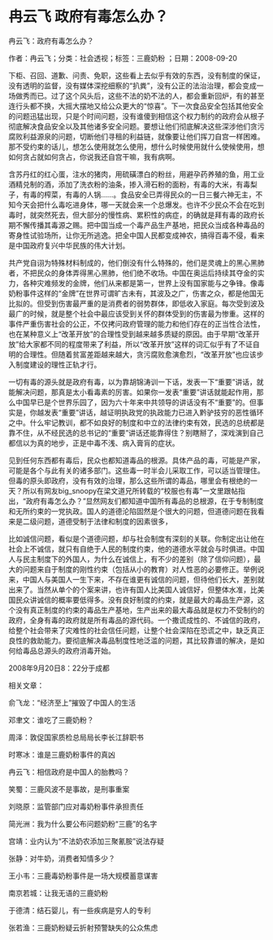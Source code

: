 # 冉云飞  政府有毒怎么办？  
  
冉云飞：政府有毒怎么办？  
作者：冉云飞；分类：社会透视；标签：三鹿奶粉 ；日期：2008-09-20  
下柜、召回、道歉、问责、免职，这些看上去似乎有效的东西，没有制度的保证，没有透明的监督，没有媒体深挖细察的“扒粪”，没有公正的法治治理，都会变成一场做秀而已。过了这个风头后，这些不法的奶不法的人，都会重新回炉，有的甚至连行头都不换，大摇大摆地又给公众更大的“惊喜”。下一次食品安全包括其他安全的问题迅猛出现，只是个时间问题，没有谁傻到相信这个权力制约的政府会从根子彻底解决食品安全以及其他诸多安全问题。要想让他们彻底解决这些深涉他们贪污腐败利益源泉的问题，切断他们寻租的利益链，就像要让他们挥刀自宫一样困难。那不受约束的话儿，想怎么使用就怎么使用，想什么时候使用就什么使候使用，想如何贪占就如何贪占，你说我还自宫干嘛，我有病啊。  
含苏丹红的红心蛋，注水的猪肉，用硫磺漂白的粉丝，用避孕药养殖的鱼，用工业酒精兑制的酒，添加了洗衣粉的油条，掺入滑石粉的面粉，有毒的大米，有毒梨子，有毒的榨菜，有毒的人锅……。食品安全已弄得民众的一日三餐六神无主，不知今天会把什么毒吃进身体，哪一天就会来一个总爆发。也许不少民众不会在吃到毒时，就突然死去，但大部分的慢性病、累积性的病症，的确就是拜有毒的政府长期不懈传播其毒源之赐。把中国当成一个毒产品生产基地，把民众当成各种毒品的寄身性试验场所，让你无所逃逸。把全中国人民都变成神农，搞得百毒不侵，看来是中国政府复兴中华民族的伟大计划。  
共产党自诩为特殊材料制成的，他们倒没有什么特殊的，他们是灵魂上的黑心黑肺者，不把民众的身体弄得黑心黑肺，他们绝不收场。中国在奥运后持续其夺金的实力，各种灾难频发的金牌，他们从来都是第一，世界上没有国家能与之争锋。像毒奶粉事件这样的“金牌”在世界可谓旷古未有，其波及之广，伤害之众，都是他国无比拟的。但受到伤害最严重的是消费者的弱势群体，即低收入家庭。每次受到波及最广的时候，就是整个社会中最应该受到关怀的群体受到的伤害最为惨重。这样的事件严重伤害社会的公正，不仅拷问政府管理的能力和他们存在的正当性合法性，也在某种意义上“改革开放”的合理性受到越来越多质疑的原因。由于早期“改革开放”给大家都不同的程度带来了利益，所以“改革开放”这样的词汇似乎有了不证自明的合理性。但随着贫富差距越来越大，贪污腐败愈演愈烈，“改革开放”也应该步入制度建设的理性正轨才行。  
一切有毒的源头就是政府有毒，以为靠胡锦涛训一下话，发表一下“重要”讲话，就能解决问题，那真是太小看毒素的厉害。如果你一发表“重要”讲话就能起作用，那么中国早已是个世界乐园了，因为六十年来中共领导的讲话没有不“重要”的。但事实是，你越发表“重要”讲话，越证明执政党的执政能力已进入黔驴技穷的恶性循环之中。什么牢记教训，都不如良好的制度和中立的法律约束有效，民选的总统都是靠不住，从不经民选的总书记的“重要”讲话还能靠得住？别瞎掰了，深戏演到自己都信以为真的地步，正是中毒不浅、病入膏肓的症状。  
见到任何东西都有毒后，民众也都知道毒品的根源。具体产品的毒，可能是产家，可能是各个与此有关的诸多部门。这些毒一时半会儿采取工作，可以适当管理住。但毒的原头即政府，没有有效的治理，那么这些所谓的毒品，哪里会有根绝的一天？所以有网友big_snoopy在梁文道兄所转载的“校服也有毒”一文里跟帖指出，“政府有毒怎么办？”显然网友们都知道中国所有毒品的总根源，在于专制制度和无所约束的一党执政。国人的道德沦陷固然是个很大的问题，但道德问题在我看来是二级问题，道德受制于法律和制度的因素很多，  
比如诚信问题，看似是个道德问题，却与社会制度有深刻的关联。你制定出让他在社会上不诚信，就只有自绝于人民的制度约束，他的道德水平就会与时俱进。中国人与民主制度下的外国人，为什么在诚信上，有不少的差别（除了信仰问题），最大的问题来自于制度的刚性约束（包括从小的教育）对人性恶的必要修正。举例说来，中国人与美国人一生下来，不存在谁更有诚信的问题，但待他们长大，差别就出来了。当然从单个的个案来讲，也许有国人比美国人诚信好，但整体水准，比美国民众讲诚信的概率要低得多。没有良好制度的约束，就是最大的毒品生产源，这个没有真正制度的约束的毒品生产基地，生产出来的最大毒品就是权力不受制约的政府，全身有毒的政府就是所有毒品的源代码。一个撒谎成性的、不诚信的政府，给整个社会带来了灾难性的社会信任问题，让整个社会深陷在恐谎之中，缺乏真正良性的救助能力。要彻底解决毒品制度性地泛滥的问题，其比较靠谱的解决，是如何给毒品总源头的政府消毒开始。  
2008年9月20日8：22分于成都  
  
相关文章：  
俞飞龙：“经济至上”摧毁了中国人的生活  
邓聿文：谁吃了三鹿奶粉？  
周泽：敦促国家质检总局局长李长江辞职书  
时寒冰：谁是三鹿奶粉事件的真凶  
冉云飞：相信政府是中国人的胎教吗？  
笑蜀：三鹿风波不是事故，是刑事重案  
刘晓原：监管部门应对毒奶粉事件承担责任  
简光洲：我为什么要公布问题奶粉“三鹿”的名字  
宫靖：业内认为“不法奶农添加三聚氰胺”说法存疑  
张静：对牛奶，消费者知情多少？  
王小韦：三鹿毒奶粉事件是一场大规模蓄意谋害  
南京若城：让我无语的三鹿奶粉  
于德清：结石婴儿，有一些疾病是穷人的专利  
张若渔：三鹿奶粉疑云折射预警缺失的公众焦虑